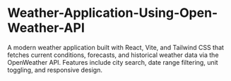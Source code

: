 # Weather-Application-Using-Open-Weather-API
A modern weather application built with React, Vite, and Tailwind CSS that fetches current conditions, forecasts, and historical weather data via the OpenWeather API. Features include city search, date range filtering, unit toggling, and responsive design.
